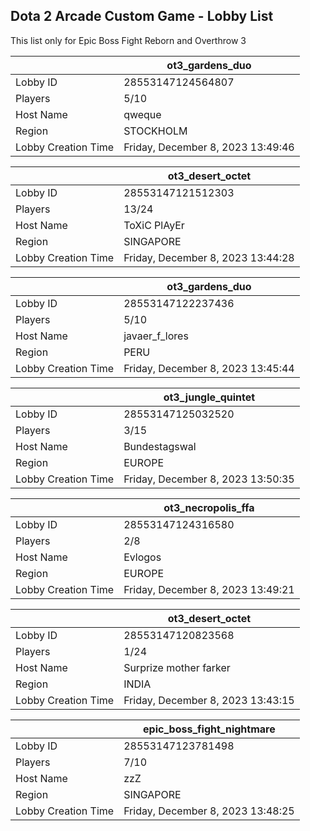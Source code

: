 ## Dota 2 Arcade Custom Game - Lobby List

This list only for Epic Boss Fight Reborn and Overthrow 3

|  | ot3_gardens_duo |
| ------ | ------ |
| Lobby ID | 28553147124564807 |
| Players | 5/10 |
| Host Name | qweque |
| Region | STOCKHOLM |
| Lobby Creation Time | Friday, December 8, 2023 13:49:46 |


|  | ot3_desert_octet |
| ------ | ------ |
| Lobby ID | 28553147121512303 |
| Players | 13/24 |
| Host Name | ToXiC PlAyEr |
| Region | SINGAPORE |
| Lobby Creation Time | Friday, December 8, 2023 13:44:28 |


|  | ot3_gardens_duo |
| ------ | ------ |
| Lobby ID | 28553147122237436 |
| Players | 5/10 |
| Host Name | javaer_f_lores |
| Region | PERU |
| Lobby Creation Time | Friday, December 8, 2023 13:45:44 |


|  | ot3_jungle_quintet |
| ------ | ------ |
| Lobby ID | 28553147125032520 |
| Players | 3/15 |
| Host Name | Bundestagswal |
| Region | EUROPE |
| Lobby Creation Time | Friday, December 8, 2023 13:50:35 |


|  | ot3_necropolis_ffa |
| ------ | ------ |
| Lobby ID | 28553147124316580 |
| Players | 2/8 |
| Host Name | Evlogos |
| Region | EUROPE |
| Lobby Creation Time | Friday, December 8, 2023 13:49:21 |


|  | ot3_desert_octet |
| ------ | ------ |
| Lobby ID | 28553147120823568 |
| Players | 1/24 |
| Host Name | Surprize mother farker |
| Region | INDIA |
| Lobby Creation Time | Friday, December 8, 2023 13:43:15 |


|  | epic_boss_fight_nightmare |
| ------ | ------ |
| Lobby ID | 28553147123781498 |
| Players | 7/10 |
| Host Name | zzZ |
| Region | SINGAPORE |
| Lobby Creation Time | Friday, December 8, 2023 13:48:25 |


